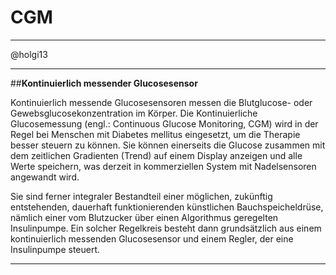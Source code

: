 # **CGM**  


---


@holgi13



---


##**Kontinuierlich messender Glucosesensor**

Kontinuierlich messende Glucosesensoren messen die Blutglucose- oder Gewebsglucosekonzentration im Körper. Die Kontinuierliche Glucosemessung (engl.: Continuous Glucose Monitoring, CGM) wird in der Regel bei Menschen mit Diabetes mellitus eingesetzt, um die Therapie besser steuern zu können. Sie können einerseits die Glucose zusammen mit dem zeitlichen Gradienten (Trend) auf einem Display anzeigen und alle Werte speichern, was derzeit in kommerziellen System mit Nadelsensoren angewandt wird. 

Sie sind ferner integraler Bestandteil einer möglichen, zukünftig entstehenden, dauerhaft funktionierenden künstlichen Bauchspeicheldrüse, nämlich einer vom Blutzucker über einen Algorithmus geregelten Insulinpumpe. Ein solcher Regelkreis besteht dann grundsätzlich aus einem kontinuierlich messenden Glucosesensor und einem Regler, der eine Insulinpumpe steuert.


---



